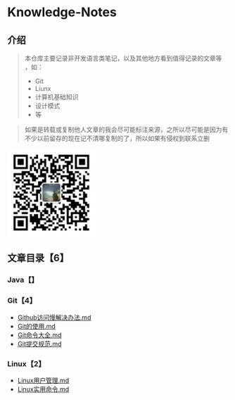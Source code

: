 # Knowledge-Notes

## 介绍

> 本仓库主要记录非开发语言类笔记，以及其他地方看到值得记录的文章等 ，如：
> - Git
> - Liunx
> - 计算机基础知识
> - 设计模式
> - 等

> 如果是转载或复制他人文章的我会尽可能标注来源，之所以尽可能是因为有不少以前留存的现在记不清哪复制的了，所以如果有侵权到联系立删

![微信扫一扫](doc/images/微信二维码.jpg "微信二维码")

## 文章目录【6】

### Java【】

### Git【4】

- [Github访问慢解决办法.md](Git/Github访问慢解决办法.md)
- [Git的使用.md](Git/Git的使用.md)
- [Git命令大全.md](Git/Git命令大全.md)
- [Git提交规范.md](Git/Git提交规范.md)

### Linux【2】

- [Linux用户管理.md](Linux/Linux用户管理.md)
- [Linux实用命令.md](Linux/Linux实用命令.md)